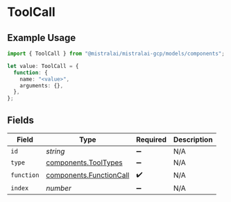 # ToolCall

## Example Usage

```typescript
import { ToolCall } from "@mistralai/mistralai-gcp/models/components";

let value: ToolCall = {
  function: {
    name: "<value>",
    arguments: {},
  },
};
```

## Fields

| Field                                                              | Type                                                               | Required                                                           | Description                                                        |
| ------------------------------------------------------------------ | ------------------------------------------------------------------ | ------------------------------------------------------------------ | ------------------------------------------------------------------ |
| `id`                                                               | *string*                                                           | :heavy_minus_sign:                                                 | N/A                                                                |
| `type`                                                             | [components.ToolTypes](../../models/components/tooltypes.md)       | :heavy_minus_sign:                                                 | N/A                                                                |
| `function`                                                         | [components.FunctionCall](../../models/components/functioncall.md) | :heavy_check_mark:                                                 | N/A                                                                |
| `index`                                                            | *number*                                                           | :heavy_minus_sign:                                                 | N/A                                                                |